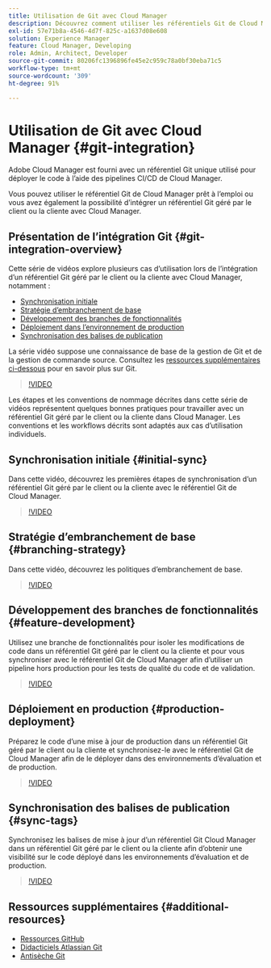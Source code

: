 ```yaml
---
title: Utilisation de Git avec Cloud Manager
description: Découvrez comment utiliser les référentiels Git de Cloud Manager et comment intégrer votre propre référentiel Git On-Premise géré par le client ou la cliente avec Cloud Manager.
exl-id: 57e71b8a-4546-4d7f-825c-a1637d08e608
solution: Experience Manager
feature: Cloud Manager, Developing
role: Admin, Architect, Developer
source-git-commit: 80206fc1396896fe45e2c959c78a0bf30eba71c5
workflow-type: tm+mt
source-wordcount: '309'
ht-degree: 91%

---
```


# Utilisation de Git avec Cloud Manager {#git-integration}

Adobe Cloud Manager est fourni avec un référentiel Git unique utilisé pour déployer le code à l’aide des pipelines CI/CD de Cloud Manager.

Vous pouvez utiliser le référentiel Git de Cloud Manager prêt à l’emploi ou vous avez également la possibilité d’intégrer un référentiel Git géré par le client ou la cliente avec Cloud Manager.

## Présentation de l’intégration Git {#git-integration-overview}

Cette série de vidéos explore plusieurs cas d’utilisation lors de l’intégration d’un référentiel Git géré par le client ou la cliente avec Cloud Manager, notamment :

* [Synchronisation initiale](#initial-sync)
* [Stratégie d’embranchement de base](#branching-strategy)
* [Développement des branches de fonctionnalités](#feature-development)
* [Déploiement dans l’environnement de production](#production-deployment)
* [Synchronisation des balises de publication](#sync-tags)

La série vidéo suppose une connaissance de base de la gestion de Git et de la gestion de commande source. Consultez les [ressources supplémentaires ci-dessous](#additional-resources) pour en savoir plus sur Git.

>[!VIDEO](https://video.tv.adobe.com/v/31135?captions=fre_fr)

Les étapes et les conventions de nommage décrites dans cette série de vidéos représentent quelques bonnes pratiques pour travailler avec un référentiel Git géré par le client ou la cliente dans Cloud Manager. Les conventions et les workflows décrits sont adaptés aux cas d’utilisation individuels.

## Synchronisation initiale {#initial-sync}

Dans cette vidéo, découvrez les premières étapes de synchronisation d’un référentiel Git géré par le client ou la cliente avec le référentiel Git de Cloud Manager.

>[!VIDEO](https://video.tv.adobe.com/v/31134/?quality=12&captions=fre_fr)

## Stratégie d’embranchement de base {#branching-strategy}

Dans cette vidéo, découvrez les politiques d’embranchement de base.

>[!VIDEO](https://video.tv.adobe.com/v/31133/?quality=12&captions=fre_fr)

## Développement des branches de fonctionnalités {#feature-development}

Utilisez une branche de fonctionnalités pour isoler les modifications de code dans un référentiel Git géré par le client ou la cliente et pour vous synchroniser avec le référentiel Git de Cloud Manager afin d’utiliser un pipeline hors production pour les tests de qualité du code et de validation.

>[!VIDEO](https://video.tv.adobe.com/v/31132/?quality=12&captions=fre_fr)

## Déploiement en production {#production-deployment}

Préparez le code d’une mise à jour de production dans un référentiel Git géré par le client ou la cliente et synchronisez-le avec le référentiel Git de Cloud Manager afin de le déployer dans des environnements d’évaluation et de production.

>[!VIDEO](https://video.tv.adobe.com/v/31131/?quality=12&captions=fre_fr)

## Synchronisation des balises de publication {#sync-tags}

Synchronisez les balises de mise à jour d’un référentiel Git Cloud Manager dans un référentiel Git géré par le client ou la cliente afin d’obtenir une visibilité sur le code déployé dans les environnements d’évaluation et de production.

>[!VIDEO](https://video.tv.adobe.com/v/31130/?quality=12&captions=fre_fr)

## Ressources supplémentaires {#additional-resources}

* [Ressources GitHub](https://docs.github.com/en/get-started/getting-started-with-git/set-up-git)
* [Didacticiels Atlassian Git](https://www.atlassian.com/git/tutorials/what-is-version-control)
* [Antisèche Git](https://education.github.com/git-cheat-sheet-education.pdf)

